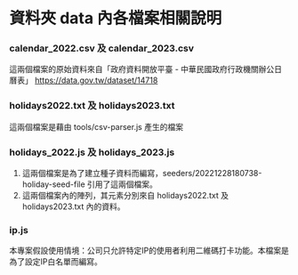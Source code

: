 # 資料夾 data 內各檔案相關說明
### calendar_2022.csv 及 calendar_2023.csv
這兩個檔案的原始資料來自「政府資料開放平臺 - 中華民國政府行政機關辦公日曆表」
https://data.gov.tw/dataset/14718
### holidays2022.txt 及 holidays2023.txt
這兩個檔案是藉由 tools/csv-parser.js 產生的檔案
### holidays_2022.js 及 holidays_2023.js
1. 這兩個檔案是為了建立種子資料而編寫，seeders/20221228180738-holiday-seed-file 引用了這兩個檔案。
2. 這兩個檔案內的陣列，其元素分別來自 holidays2022.txt 及 holidays2023.txt 內的資料。
### ip.js
本專案假設使用情境：公司只允許特定IP的使用者利用二維碼打卡功能。本檔案是為了設定IP白名單而編寫。